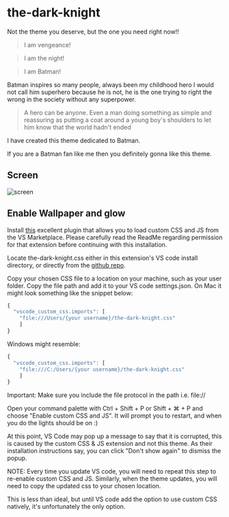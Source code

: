# the-dark-knight

Not the theme you deserve, but the one you need right now!!

> I am vengeance!

> I am the night!

> I am Batman!

Batman inspires so many people, always been my childhood hero I would not call him superhero because he is not, he is the one trying to right the wrong in the society without any superpower.

> A hero can be anyone. Even a man doing something as simple and reassuring as putting a coat around a young boy's shoulders to let him know that the world hadn't ended

I have created this theme dedicated to Batman.

If you are a Batman fan like me then you definitely gonna like this theme.

## Screen
![screen](https://raw.githubusercontent.com/vikas0sharma/the-dark-knight/master/screens/screens.png)

## Enable Wallpaper and glow

Install [this](https://marketplace.visualstudio.com/items?itemName=be5invis.vscode-custom-css) excellent plugin that allows you to load custom CSS and JS from the VS Marketplace. Please carefully read the ReadMe regarding permission for that extension before continuing with this installation.

Locate the-dark-knight.css either in this extension's VS code install directory, or directly from the [github repo](https://github.com/vikas0sharma/the-dark-knight/blob/master/the-dark-knight.css).

Copy your chosen CSS file to a location on your machine, such as your user folder. Copy the file path and add it to your VS code settings.json. On Mac it might look something like the snippet below:

```javascript
{
  "vscode_custom_css.imports": [
    "file:///Users/{your username}/the-dark-knight.css"
    ]
}
```
Windows might resemble:

```javascript
{
  "vscode_custom_css.imports": [
    "file:///C:/Users/{your username}/the-dark-knight.css"
    ]
}
```

Important: Make sure you include the file protocol in the path i.e. file://

Open your command palette with Ctrl + Shift + P or Shift + ⌘ + P and choose "Enable custom CSS and JS". It will prompt you to restart, and when you do the lights should be on :)

At this point, VS Code may pop up a message to say that it is corrupted, this is caused by the custom CSS & JS extension and not this theme. As their installation instructions say, you can click "Don't show again" to dismiss the popup.

NOTE: Every time you update VS code, you will need to repeat this step to re-enable custom CSS and JS. Similarly, when the theme updates, you will need to copy the updated css to your chosen location.

This is less than ideal, but until VS code add the option to use custom CSS natively, it's unfortunately the only option.
